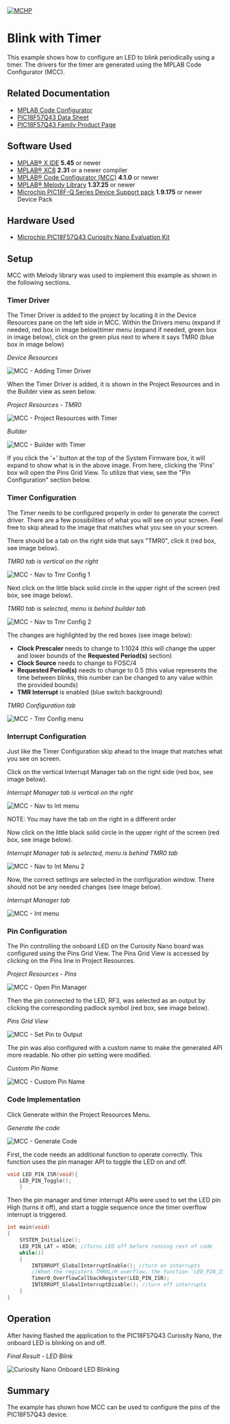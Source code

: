 <!-- Please do not change this logo with link -->
[![MCHP](images/microchip.png)](https://www.microchip.com)

# Blink with Timer

This example shows how to configure an LED to blink periodically using a timer.  The drivers for the timer are generated using the MPLAB Code Configurator (MCC).

## Related Documentation

- [MPLAB Code Configurator](https://www.microchip.com/en-us/development-tools-tools-and-software/embedded-software-center/mplab-code-configurator)
- [PIC18F57Q43 Data Sheet](https://ww1.microchip.com/downloads/en/DeviceDoc/PIC18F27-47-57Q43-Data-Sheet-DS40002147E.pdf)
- [PIC18F57Q43 Family Product Page](https://www.microchip.com/wwwproducts/en/PIC18F57Q43)

## Software Used

- [MPLAB® X IDE](http://www.microchip.com/mplab/mplab-x-ide) **5.45** or newer
- [MPLAB® XC8](http://www.microchip.com/mplab/compilers) **2.31** or a newer compiler 
- [MPLAB® Code Configurator (MCC)](https://www.microchip.com/mplab/mplab-code-configurator) **4.1.0** or newer 
- [MPLAB® Melody Library](https://www.microchip.com/en-us/development-tools-tools-and-software/embedded-software-center/mplab-code-configurator) **1.37.25** or newer
- [Microchip PIC18F-Q Series Device Support pack](https://packs.download.microchip.com/) **1.9.175** or newer Device Pack

## Hardware Used
- [Microchip PIC18F57Q43 Curiosity Nano Evaluation Kit](https://www.microchip.com/Developmenttools/ProductDetails/DM164150)

## Setup
MCC with Melody library was used to implement this example as shown in the following sections.

### Timer Driver
The Timer Driver is added to the project by locating it in the Device Resources pane on the left side in MCC. Within the Drivers menu (expand if needed, red box in image below)timer menu (expand if needed, green box in image below), click on the green plus next to where it says TMR0 (blue box in image below)

*Device Resources*

![MCC - Adding Timer Driver](images/MCC_add_timer_driver.PNG)


When the Timer Driver is added, it is shown in the Project Resources and in the Builder view as seen below.  

*Project Resources - TMR0*

![MCC - Project Resources with Timer](images/MCC_project_resources_tmr_added.PNG)

*Builder*

![MCC - Builder with Timer](images/MCC_builder_tmr_added.PNG)

If you click the '+' button at the top of the System Firmware box, it will expand to show what is in the above image.  From here, clicking the 'Pins' box will open the Pins Grid View.  To utilize that view, see the "Pin Configuration" section below.

### Timer Configuration
The Timer needs to be configured properly in order to generate the correct driver.  There are a few possibilities of what you will see on your screen.  Feel free to skip ahead to the image that matches what you see on your screen.

There should be a tab on the right side that says "TMR0", click it (red box, see image below).

*TMR0 tab is vertical on the right*

![MCC - Nav to Tmr Config 1](images/MCC_nav_to_tmr_config_1.PNG)


Next click on the little black solid circle in the upper right of the screen (red box, see image below).

*TMR0 tab is selected, menu is behind builder tab*

![MCC - Nav to Tmr Config 2](images/MCC_nav_to_tmr_config_2.PNG)

The changes are highlighted by the red boxes (see image below):
- **Clock Prescaler** needs to change to 1:1024 (this will change the upper and lower bounds of the **Requested Period(s)** section)
- **Clock Source** needs to change to FOSC/4
- **Requested Period(s)** needs to change to 0.5 (this value represents the time between blinks, this number can be changed to any value within the provided bounds)
- **TMR Interrupt** is enabled (blue switch background)

*TMR0 Configuration tab*

![MCC - Tmr Config menu](images/MCC_tmr_config_menu.PNG)


### Interrupt Configuration
Just like the Timer Configuration skip ahead to the image that matches what you see on screen.

Click on the vertical Interrupt Manager tab on the right side (red box, see image below).

*Interrupt Manager tab is vertical on the right*

![MCC - Nav to Int menu](images/MCC_nav_to_int_menu_1.PNG)

NOTE: You may have the tab on the right in a different order

Now click on the little black solid circle in the upper right of the screen (red box, see image below).

*Interrupt Manager tab is selected, menu is behind TMR0 tab*

![MCC - Nav to Int Menu 2](images/MCC_nav_to_int_menu_2.PNG)


Now, the correct settings are selected in the configuration window.  There should not be any needed changes (see image below).

*Interrupt Manager tab*

![MCC - Int menu](images/MCC_Int_menu.PNG)


### Pin Configuration
The Pin controlling the onboard LED on the Curiosity Nano board was configured using the Pins Grid View.  The Pins Grid View is accessed by clicking on the Pins line in Project Resources.

*Project Resources - Pins*

![MCC - Open Pin Manager](images/MCC_project_resources_pins.PNG)


Then the pin connected to the LED, RF3, was selected as an output by clicking the corresponding padlock symbol (red box, see image below).

*Pins Grid View*

![MCC - Set Pin to Output](images/MCC_pins_grid_view.PNG)


The pin was also configured with a custom name to make the generated API more readable.  No other pin setting were modified.

*Custom Pin Name*

![MCC - Custom Pin Name](images/MCC_pins_custom_name.PNG)


### Code Implementation
Click Generate within the Project Resources Menu.

*Generate the code*

![MCC - Generate Code](images/MCC_generate_code.png)


First, the code needs an additional function to operate correctly.  This function uses the pin manager API to toggle the LED on and off.

```c
void LED_PIN_ISR(void){ 
    LED_PIN_Toggle();
    }
```
Then the pin manager and timer interrupt APIs were used to set the LED pin High (turns it off), and start a toggle sequence once the timer overflow interrupt is triggered.

```c
int main(void)
{
    SYSTEM_Initialize();
    LED_PIN_LAT = HIGH; //Turns LED off before running rest of code
    while(1)
    {
        INTERRUPT_GlobalInterruptEnable(); //turn on interrupts
        //When the registers TMR0L/H overflow, the function 'LED_PIN_ISR' gets executed
        Timer0_OverflowCallbackRegister(LED_PIN_ISR); 
        INTERRUPT_GlobalInterruptDisable(); //turn off interrupts
    }    
}
```
## Operation
After having flashed the application to the PIC18F57Q43 Curiosity Nano, the onboard LED is blinking on and off.

*Final Result - LED Blink*

![Curiosity Nano Onboard LED Blinking](images/Curiosity_Nano_LED_Blink_with_timer.gif)

## Summary

The example has shown how MCC can be used to configure the pins of the PIC18F57Q43 device.
